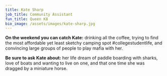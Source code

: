 ```yaml
---
title: Kate Sharp
job_title: Community Assistant
fun_title: Queen K8
bio_image: /assets/images/kate-sharp.jpg
---
```


**On the weekend you can catch Kate:** drinking all the coffee, trying to find the most affordable yet least sketchy camping spot #collegestudentlife, and convincing large groups of people to play mafia with her.

**Be sure to ask Kate about:** her life dream of paddle boarding with sharks, love of boats and wanting to live on one, and that one time she was dragged by a miniature horse.
